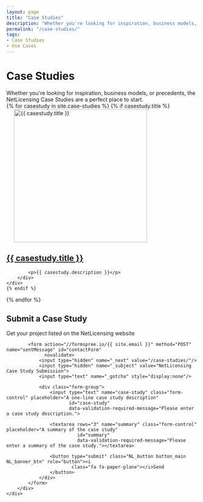 ```yaml
---
layout: page
title: "Case Studies"
description: "Whether you're looking for inspiration, business models, or precedents, the NetLicensing Case Studies are a perfect place to start."
permalink: "/case-studies/"
tags:
- Case Studies
- Use Cases
---
```

<div class="row NL_banner">
    <div class="col-md-6 col-md-offset-3 NL_about_page">
        <h1>Case Studies</h1>
        <span>Whether you're looking for inspiration, business models, or precedents, the NetLicensing Case Studies are a perfect place to start.</span>
    </div>
</div>

<div class="NL_block">
{% for casestudy in site.case-studies %}
    {% if casestudy.title %}
    <div class="panel-body row">
        <div class="col-md-4">
            <a href="{{ casestudy.url }}" title="Case Study: {{ casestudy.title }}">
                <img alt="{{ casestudy.title }}" title="Case Study: {{ casestudy.title }}"
                 src="/img/case-studies/{{ casestudy.img }}" style="width: 350px;padding-left:20px;"/>
            </a>
        </div>
        <div class="col-md-8">
            <a href="{{ casestudy.url }}" title="Case Study: {{ casestudy.title }}">
                <h2>{{ casestudy.title }}</h2>
            </a>

            <p>{{ casestudy.description }}</p>
        </div>
    </div>
    {% endif %}
{% endfor %}
</div>

<div class="row">
    <div class="col-md-12 NL_form1 NL_block">
        <div class="col-md-6 col-md-offset-3">
            <h2>Submit a Case Study</h2>
            <span>Get your project listed on the NetLicensing website</span>

            <form action="//formspree.io/{{ site.email }}" method="POST" name="sentMessage" id="contactForm"
                  novalidate>
                <input type="hidden" name="_next" value="/case-studies/"/>
                <input type="hidden" name="_subject" value="NetLicensing Case Study Submission">
                <input type="text" name="_gotcha" style="display:none"/>

                <div class="form-group">
                    <input type="text" name="case-study" class="form-control" placeholder="A one-line case study description"
                           id="case-study"
                           data-validation-required-message="Please enter a case study description.">

                    <textarea rows="3" name="summary" class="form-control" placeholder="A summary of the case study"
                              id="summary"
                              data-validation-required-message="Please enter a summary of the case study."></textarea>

                    <button type="submit" class="NL_button button_main NL_banner_btn" role="button"><i
                            class="fa fa-paper-plane"></i>Send
                    </button>
                </div>
            </form>
        </div>
    </div>
</div>
